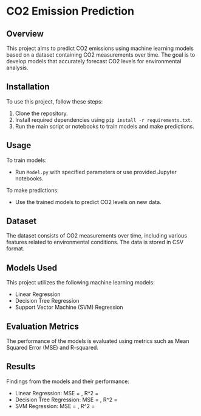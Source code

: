 # CO2 Emission Prediction

## Overview
This project aims to predict CO2 emissions using machine learning models based on a dataset containing CO2 measurements over time. The goal is to develop models that accurately forecast CO2 levels for environmental analysis.

## Installation
To use this project, follow these steps:
1. Clone the repository.
2. Install required dependencies using `pip install -r requirements.txt`.
3. Run the main script or notebooks to train models and make predictions.

## Usage
To train models:
- Run `Model.py` with specified parameters or use provided Jupyter notebooks.

To make predictions:
- Use the trained models to predict CO2 levels on new data.

## Dataset
The dataset consists of CO2 measurements over time, including various features related to environmental conditions. The data is stored in CSV format.

## Models Used
This project utilizes the following machine learning models:
- Linear Regression
- Decision Tree Regression
- Support Vector Machine (SVM) Regression

## Evaluation Metrics
The performance of the models is evaluated using metrics such as Mean Squared Error (MSE) and R-squared.

## Results
Findings from the models and their performance:
- Linear Regression: MSE = , R^2 = 
- Decision Tree Regression: MSE = , R^2 = 
- SVM Regression: MSE = , R^2 = 
